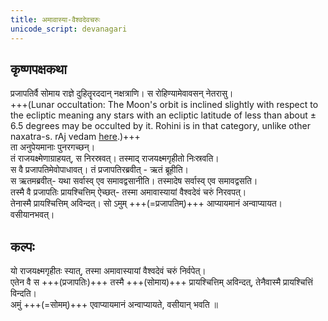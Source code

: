 ```yaml
---
title: अमावास्या-वैश्वदेवचरुः
unicode_script: devanagari
---
```


## कृष्णपक्षकथा
प्रजापतिर्वै सोमाय राज्ञे दुहितॄरददान् नक्षत्राणि। स रोहिण्यामेवावसन् नेतरासु।  
+++(Lunar occultation: The Moon's orbit is inclined slightly with respect to the ecliptic meaning any stars with an ecliptic latitude of less than about ± 6.5 degrees may be occulted by it. Rohini is in that category, unlike other naxatra-s. rAj vedam [here](https://www.youtube.com/watch?v=Jq__DXtfeXwhttps://photos.google.com/share/AF1QipMoDsmkdttGGMabWwn8rYz3EKcgutTpMzVkMagWfRli6do3FTkO9ZGugiBYxpHbug?key=dExmR3EyYzJYZG96WDBPX2F2ZXJRSldhcVYxOXZB).)+++  
ता अनुपेयमानाः पुनरगच्छन्।  
तं राजयक्ष्मेणाग्राहयत्, स निरस्रवत्। तस्माद् राजयक्ष्मगृहीतो निःस्रवति।  
स वै प्रजापतिमेवोपाधावत्। तं प्रजापतिरब्रवीत् - ऋतं ब्रूहीति।  
स ऋतमब्रवीत्- यथा सर्वास्व् एव समावद्वसानीति। तस्मादेष सर्वास्व् एव समावद्वसति।  
तस्मै वै प्रजापतिः प्रायश्चित्तिम् ऐच्छत्- तस्मा अमावास्यायां वैश्वदेवं चरुं निरवपत्।  
तेनास्मै प्रायश्चित्तिम् अविन्दत्। सो ऽमुम् +++(=प्रजापतिम्)+++ आप्यायमानं अन्वाप्यायत। वसीयानभवत्। 

## कल्पः
यो राजयक्ष्मगृहीतः स्यात्, तस्मा अमावास्यायां वैश्वदेवं चरुं निर्वपेत्।  
एतेन वै स +++(प्रजापतिः)+++ तस्मै +++(सोमाय)+++ प्रायश्चित्तिम् अविन्दत्, तेनैवास्मै प्रायश्चित्तिं विन्दति।  
अमुं +++(=सोमम्)+++ एवाप्यायमानं अन्वाप्यायते, वसीयान् भवति ॥
